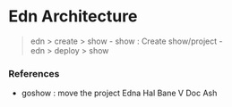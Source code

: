 # Edn Architecture

> edn > create > show
        - show : Create show/project
        -  
> edn > deploy > show
    


### References
- goshow : move the project
Edna
Hal
Bane
V
Doc
Ash
